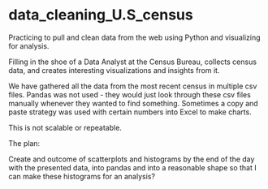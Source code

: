 # data_cleaning_U.S_census
Practicing to pull and clean data from the web using Python and visualizing for analysis.

Filling in the shoe of a Data Analyst at the Census Bureau, collects census data, and creates interesting visualizations and insights from it.

We have gathered all the data from the most recent census in multiple csv files. Pandas was not used - they would just look through these csv files manually whenever they wanted to find something. Sometimes a copy and paste strategy was used with certain numbers into Excel to make charts.

This is not scalable or repeatable.

The plan:

Create and outcome of scatterplots and histograms by the end of the day with the presented data, into pandas and into a reasonable shape so that I can make these histograms for an analysis?
